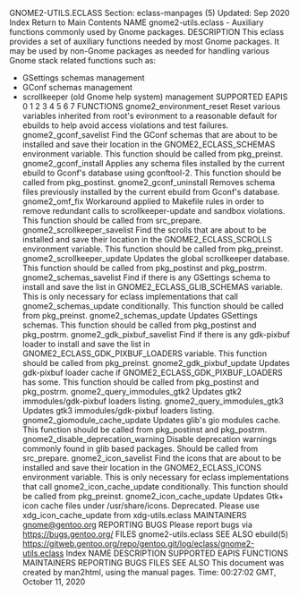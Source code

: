GNOME2-UTILS.ECLASS
Section: eclass-manpages (5)
Updated: Sep 2020
Index Return to Main Contents
NAME
gnome2-utils.eclass - Auxiliary functions commonly used by Gnome packages.
DESCRIPTION
This eclass provides a set of auxiliary functions needed by most Gnome packages. It may be used by non-Gnome packages as needed for handling various Gnome stack related functions such as:
 * GSettings schemas management
 * GConf schemas management
 * scrollkeeper (old Gnome help system) management
SUPPORTED EAPIS
0 1 2 3 4 5 6 7
FUNCTIONS
gnome2_environment_reset
Reset various variables inherited from root's evironment to a reasonable default for ebuilds to help avoid access violations and test failures.
gnome2_gconf_savelist
Find the GConf schemas that are about to be installed and save their location in the GNOME2_ECLASS_SCHEMAS environment variable. This function should be called from pkg_preinst.
gnome2_gconf_install
Applies any schema files installed by the current ebuild to Gconf's database using gconftool-2. This function should be called from pkg_postinst.
gnome2_gconf_uninstall
Removes schema files previously installed by the current ebuild from Gconf's database.
gnome2_omf_fix
Workaround applied to Makefile rules in order to remove redundant calls to scrollkeeper-update and sandbox violations. This function should be called from src_prepare.
gnome2_scrollkeeper_savelist
Find the scrolls that are about to be installed and save their location in the GNOME2_ECLASS_SCROLLS environment variable. This function should be called from pkg_preinst.
gnome2_scrollkeeper_update
Updates the global scrollkeeper database. This function should be called from pkg_postinst and pkg_postrm.
gnome2_schemas_savelist
Find if there is any GSettings schema to install and save the list in GNOME2_ECLASS_GLIB_SCHEMAS variable. This is only necessary for eclass implementations that call gnome2_schemas_update conditionally. This function should be called from pkg_preinst.
gnome2_schemas_update
Updates GSettings schemas. This function should be called from pkg_postinst and pkg_postrm.
gnome2_gdk_pixbuf_savelist
Find if there is any gdk-pixbuf loader to install and save the list in GNOME2_ECLASS_GDK_PIXBUF_LOADERS variable. This function should be called from pkg_preinst.
gnome2_gdk_pixbuf_update
Updates gdk-pixbuf loader cache if GNOME2_ECLASS_GDK_PIXBUF_LOADERS has some. This function should be called from pkg_postinst and pkg_postrm.
gnome2_query_immodules_gtk2
Updates gtk2 immodules/gdk-pixbuf loaders listing.
gnome2_query_immodules_gtk3
Updates gtk3 immodules/gdk-pixbuf loaders listing.
gnome2_giomodule_cache_update
Updates glib's gio modules cache. This function should be called from pkg_postinst and pkg_postrm.
gnome2_disable_deprecation_warning
Disable deprecation warnings commonly found in glib based packages. Should be called from src_prepare.
gnome2_icon_savelist
Find the icons that are about to be installed and save their location in the GNOME2_ECLASS_ICONS environment variable. This is only necessary for eclass implementations that call gnome2_icon_cache_update conditionally. This function should be called from pkg_preinst.
gnome2_icon_cache_update
Updates Gtk+ icon cache files under /usr/share/icons. Deprecated. Please use xdg_icon_cache_update from xdg-utils.eclass
MAINTAINERS
gnome@gentoo.org
REPORTING BUGS
Please report bugs via https://bugs.gentoo.org/
FILES
gnome2-utils.eclass
SEE ALSO
ebuild(5)
https://gitweb.gentoo.org/repo/gentoo.git/log/eclass/gnome2-utils.eclass
Index
NAME
DESCRIPTION
SUPPORTED EAPIS
FUNCTIONS
MAINTAINERS
REPORTING BUGS
FILES
SEE ALSO
This document was created by man2html, using the manual pages.
Time: 00:27:02 GMT, October 11, 2020